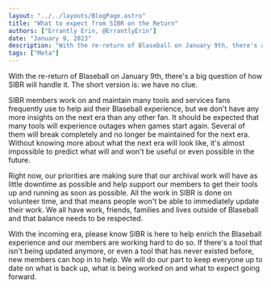 ```yaml
---
layout: "../../layouts/BlogPage.astro"
title: "What to expect from SIBR on the Return"
authors: ["Errantly Erin, @ErrantlyErin"]
date: "January 9, 2023"
description: "With the re-return of Blaseball on January 9th, there's a big question of how SIBR will handle it. The short version is: we have no clue."
tags: ["Meta"]
---
```


With the re-return of Blaseball on January 9th, there's a big question of how SIBR will handle it. The short version is: we have no clue.

SIBR members work on and maintain many tools and services fans frequently use to help aid their Blaseball experience, but we don't have any more insights on the next era than any other fan. It should be expected that many tools will experience outages when games start again. Several of them will break completely and no longer be maintained for the next era. Without knowing more about what the next era will look like, it's almost impossible to predict what will and won't be useful or even possible in the future.

Right now, our priorities are making sure that our archival work will have as little downtime as possible and help support our members to get their tools up and running as soon as possible. All the work in SIBR is done on volunteer time, and that means people won't be able to immediately update their work. We all have work, friends, families and lives outside of Blaseball and that balance needs to be respected.

With the incoming era, please know SIBR is here to help enrich the Blaseball experience and our members are working hard to do so. If there's a tool that isn't being updated anymore, or even a tool that has never existed before, new members can hop in to help. We will do our part to keep everyone up to date on what is back up, what is being worked on and what to expect going forward.